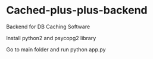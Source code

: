 # Cached-plus-plus-backend
Backend for DB Caching Software

Install python2 and psycopg2 library

Go to main folder and run python app.py
